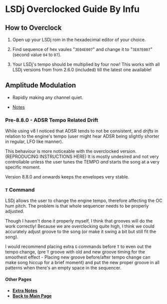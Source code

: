 # LSDj Overclocked Guide By Infu

## How to Overclock

1. Open up your LSDj rom in the hexadecimal editor of your choice.

2. Find sequence of hex vaules "`3E04E007`" and change it to "`3E07E007`" (second value `04` to `07`).

3. Your LSDj's tempo should be multiplied by four now! This works with all LSDj versions from from 2.6.0 (included) till the latest one available!

## Amplitude Modulation

* Rapidly making any channel quiet.

* [Notes](/NOTES.md)

### Pre-8.8.0 - ADSR Tempo Related Drift

While using v8 I noticed that ADSR tends to not be consistent, and *drifts* in relation to the engine's tempo (user might hear ADSR being slightly shorter in regular, LFO like manner).

This behaviour is more noticeable with the overclocked version.
(REPRODUCING INSTRUCTIONS HERE)
It is mostly undesired and not very controllable unless the user tunes the TEMPO *and* starts the song at a very specific moment.

Version 8.8.0 and onwards keeps the envelopes very stable.

### `T` Command

LSDj allows the user to change the engine tempo, therefore affecting the OC hum pitch.
The problem is that whole sequencer needs to be properly adjusted.

Though I haven't done it properly myself, I think that grooves will do the work correctly!
Because we are overclocking quite high, I think we could accurately adjust groove to the song (or make it swing a bit but still fit the song).

I would recommend placing extra `G` commands before `T` to even out the tempo change,
(pre `T` groove with old and new groove timing for the smoothest effect - Placing new groove before/after tempo change can make song hiccup for a brief moment)
and put the new proper groove in all patterns when there's an empty space in the sequencer.

#### Other Pages
* **[Extra Notes](/NOTES.md)**
* **[Back to Main Page](/README.md)**
